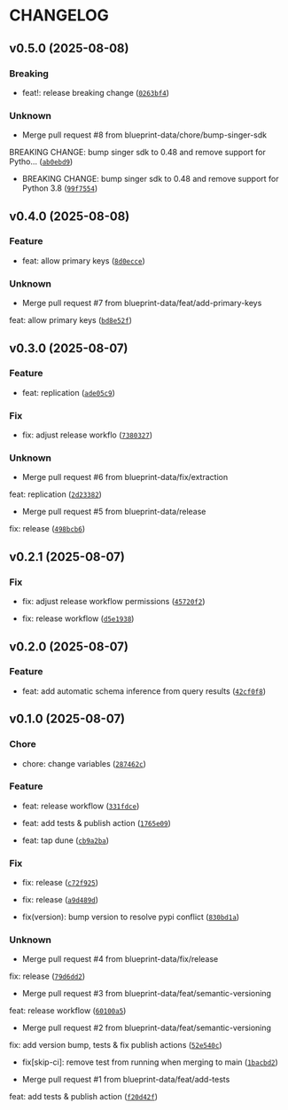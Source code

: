 # CHANGELOG



## v0.5.0 (2025-08-08)

### Breaking

* feat!: release breaking change ([`0263bf4`](https://github.com/blueprint-data/tap-dune/commit/0263bf46f8a930d5f9545dd4ffef9c07d0a8295b))

### Unknown

* Merge pull request #8 from blueprint-data/chore/bump-singer-sdk

BREAKING CHANGE: bump singer sdk to 0.48 and remove support for Pytho… ([`ab0ebd9`](https://github.com/blueprint-data/tap-dune/commit/ab0ebd9021294deba6c66b1b8b0214a4fe82f7c3))

* BREAKING CHANGE: bump singer sdk to 0.48 and remove support for Python 3.8 ([`99f7554`](https://github.com/blueprint-data/tap-dune/commit/99f7554dac88d67a11997545ee15cb70642f32c9))


## v0.4.0 (2025-08-08)

### Feature

* feat: allow primary keys ([`8d0ecce`](https://github.com/blueprint-data/tap-dune/commit/8d0ecceb9ad9d5cfd49b450b7153e5cb890ad4a0))

### Unknown

* Merge pull request #7 from blueprint-data/feat/add-primary-keys

feat: allow primary keys ([`bd8e52f`](https://github.com/blueprint-data/tap-dune/commit/bd8e52f7c060acc69176796e0a3b6e8350c55ec3))


## v0.3.0 (2025-08-07)

### Feature

* feat: replication ([`ade05c9`](https://github.com/blueprint-data/tap-dune/commit/ade05c9c2bc267dc27ecc994f8ff25c6ee1906f0))

### Fix

* fix: adjust release workflo ([`7380327`](https://github.com/blueprint-data/tap-dune/commit/738032733466f712be29163678921ea0c985527f))

### Unknown

* Merge pull request #6 from blueprint-data/fix/extraction

feat: replication ([`2d23382`](https://github.com/blueprint-data/tap-dune/commit/2d233824ca1ec5223ef91c43f2012899bb874aec))

* Merge pull request #5 from blueprint-data/release

fix: release ([`498bcb6`](https://github.com/blueprint-data/tap-dune/commit/498bcb6673301be4c95e4bf6998cc26f7ffa05f8))


## v0.2.1 (2025-08-07)

### Fix

* fix: adjust release workflow permissions ([`45720f2`](https://github.com/blueprint-data/tap-dune/commit/45720f2afaca6ef7b54b4dd586143ff668b43b7d))

* fix: release workflow ([`d5e1938`](https://github.com/blueprint-data/tap-dune/commit/d5e19384ede30ef2b69f5bef3cd05442a6f36607))


## v0.2.0 (2025-08-07)

### Feature

* feat: add automatic schema inference from query results ([`42cf0f8`](https://github.com/blueprint-data/tap-dune/commit/42cf0f8989fecb9684f69fceb6786893286b1e94))


## v0.1.0 (2025-08-07)

### Chore

* chore: change variables ([`287462c`](https://github.com/blueprint-data/tap-dune/commit/287462cd4fd00e343c372c7e9fbabe2d17771955))

### Feature

* feat: release workflow ([`331fdce`](https://github.com/blueprint-data/tap-dune/commit/331fdce168366987f59d0118d688010280842ecb))

* feat: add tests &amp; publish action ([`1765e09`](https://github.com/blueprint-data/tap-dune/commit/1765e09f938c67acedec6a9710a5f6cfdebf5fa3))

* feat: tap dune ([`cb9a2ba`](https://github.com/blueprint-data/tap-dune/commit/cb9a2bacb0ba1bc265ebf14617359d8660ea2fc2))

### Fix

* fix: release ([`c72f925`](https://github.com/blueprint-data/tap-dune/commit/c72f9256ca0a3f29f67f308280c7b7d041aedf58))

* fix: release ([`a9d489d`](https://github.com/blueprint-data/tap-dune/commit/a9d489df74e20b0b9ba13f9cf9578ab69bb3b9c7))

* fix(version): bump version to resolve pypi conflict ([`830bd1a`](https://github.com/blueprint-data/tap-dune/commit/830bd1a48c8c7a5cef1e0e4a9cbd98e090896a78))

### Unknown

* Merge pull request #4 from blueprint-data/fix/release

fix: release ([`79d6dd2`](https://github.com/blueprint-data/tap-dune/commit/79d6dd25084402b57a3cd57bec6adf5694d77660))

* Merge pull request #3 from blueprint-data/feat/semantic-versioning

feat: release workflow ([`60100a5`](https://github.com/blueprint-data/tap-dune/commit/60100a5a86a8c4ac87fed84cefe84cbe99d0eef6))

* Merge pull request #2 from blueprint-data/feat/semantic-versioning

fix: add version bump, tests &amp; fix publish actions ([`52e540c`](https://github.com/blueprint-data/tap-dune/commit/52e540ceaa45ad9a583e00ef975e85a40cdc51a0))

* fix[skip-ci]: remove test from running when merging to main ([`1bacbd2`](https://github.com/blueprint-data/tap-dune/commit/1bacbd2fc41bb1d7dc832793e804b0ffacfff47e))

* Merge pull request #1 from blueprint-data/feat/add-tests

feat: add tests &amp; publish action ([`f20d42f`](https://github.com/blueprint-data/tap-dune/commit/f20d42f26e2a278c9324a860754570c24e454e69))
